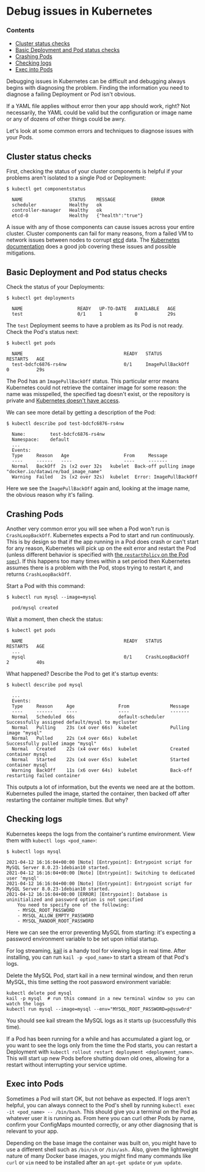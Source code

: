 # Debug issues in Kubernetes

<div class="docs-article-toc">
<h3>Contents</h3>

* [Cluster status checks](#cluster-status-checks)
* [Basic Deployment and Pod status checks](#basic-deployment-and-pod-status-checks)
* [Crashing Pods](#crashing-pods)
* [Checking logs](#checking-logs)
* [Exec into Pods](#exec-into-pods)

</div>

Debugging issues in Kubernetes can be difficult and debugging always begins with diagnosing the problem. Finding the information you need to diagnose a failing Deployment or Pod isn't obvious.

If a YAML file applies without error then your app should work, right?  Not necessarily, the YAML could be valid but the configuration or image name or any of dozens of other things could be awry.

Let's look at some common errors and techniques to diagnose issues with your Pods.

## Cluster status checks

First, checking the status of your cluster components is helpful if your problems aren't isolated to a single Pod or Deployment:

```
$ kubectl get componentstatus
  
  NAME                 STATUS    MESSAGE             ERROR
  scheduler            Healthy   ok
  controller-manager   Healthy   ok
  etcd-0               Healthy   {"health":"true"}
```

A issue with any of those components can cause issues across your entire cluster.  Cluster components can fail for many reasons, from a failed VM to network issues between nodes to corrupt [etcd](https://kubernetes.io/docs/tasks/administer-cluster/configure-upgrade-etcd/) data.  The [Kubernetes documentation](https://kubernetes.io/docs/tasks/debug/debug-cluster/#cluster-failure-modes) does a good job covering these issues and possible mitigations.

## Basic Deployment and Pod status checks

Check the status of your Deployments:

```
$ kubectl get deployments
  
  NAME                    READY   UP-TO-DATE   AVAILABLE   AGE
  test                    0/1     1            0           29s
```

The `test` Deployment seems to have a problem as its Pod is not ready.  Check the Pod's status next:

```
$ kubectl get pods
  
  NAME                                     READY   STATUS             RESTARTS   AGE
  test-bdcfc6876-rs4nw                     0/1     ImagePullBackOff   0          29s
```

The Pod has an `ImagePullBackOff` status.  This particular error means Kubernetes could not retrieve the container image for some reason: the name was misspelled, the specified tag doesn't exist, or the repository is private and [Kubernetes doesn't have access](https://kubernetes.io/docs/tasks/configure-pod-container/pull-image-private-registry/).

We can see more detail by getting a description of the Pod:

```
$ kubectl describe pod test-bdcfc6876-rs4nw
  
  Name:         test-bdcfc6876-rs4nw
  Namespace:    default
  ...
  Events:
  Type     Reason   Age                    From     Message
  ----     ------   ----                   ----     -------
  Normal   BackOff  2s (x2 over 32s   kubelet  Back-off pulling image "docker.io/datawire/bad_image_name"
  Warning  Failed   2s (x2 over 32s)  kubelet  Error: ImagePullBackOff
```

Here we see the `ImagePullBackOff` again and, looking at the image name, the obvious reason why it's failing.

## Crashing Pods

Another very common error you will see when a Pod won't run is `CrashLoopBackOff`.  Kubernetes expects a Pod to start and run continuously.  This is by design so that if the app running in a Pod does crash or can't start for any reason, Kubernetes will pick up on the exit error and restart the Pod (unless different behavior is specified with [the `restartPolicy` on the Pod `spec`](https://kubernetes.io/docs/concepts/workloads/pods/pod-lifecycle/#restart-policy)).  If this happens too many times within a set period then Kubernetes assumes there is a problem with the Pod, stops trying to restart it, and returns `CrashLoopBackOff`.

Start a Pod with this command:

```
$ kubectl run mysql --image=mysql
  
  pod/mysql created
```

Wait a moment, then check the status:

```
$ kubectl get pods
  
  NAME                                     READY   STATUS             RESTARTS   AGE
  ...
  mysql                                    0/1     CrashLoopBackOff   2          40s
```

What happened?  Describe the Pod to get it's startup events:  

```
$ kubectl describe pod mysql
  
  ...
  Events:
  Type     Reason     Age                From               Message
  ----     ------     ----               ----               -------
  Normal   Scheduled  66s                default-scheduler  Successfully assigned default/mysql to mycluster
  Normal   Pulling    23s (x4 over 66s)  kubelet            Pulling image "mysql"
  Normal   Pulled     22s (x4 over 66s)  kubelet            Successfully pulled image "mysql"
  Normal   Created    22s (x4 over 66s)  kubelet            Created container mysql
  Normal   Started    22s (x4 over 65s)  kubelet            Started container mysql
  Warning  BackOff    11s (x6 over 64s)  kubelet            Back-off restarting failed container
```

This outputs a lot of information, but the events we need are at the bottom.  Kubernetes pulled the image, started the container, then backed off after restarting the container multiple times.  But why?

## Checking logs

Kubernetes keeps the logs from the container's runtime environment.  View them with `kubectl logs <pod_name>`:

```
$ kubectl logs mysql

2021-04-12 16:16:04+00:00 [Note] [Entrypoint]: Entrypoint script for MySQL Server 8.0.23-1debian10 started.
2021-04-12 16:16:04+00:00 [Note] [Entrypoint]: Switching to dedicated user 'mysql'
2021-04-12 16:16:04+00:00 [Note] [Entrypoint]: Entrypoint script for MySQL Server 8.0.23-1debian10 started.
2021-04-12 16:16:04+00:00 [ERROR] [Entrypoint]: Database is uninitialized and password option is not specified
    You need to specify one of the following:
    - MYSQL_ROOT_PASSWORD
    - MYSQL_ALLOW_EMPTY_PASSWORD
    - MYSQL_RANDOM_ROOT_PASSWORD
```

Here we can see the error preventing MySQL from starting: it's expecting a password environment variable to be set upon initial startup.

For log streaming, [kail](https://github.com/boz/kail) is a handy tool for viewing logs in real time.  After installing, you can run `kail -p <pod_name>` to start a stream of that Pod's logs.

Delete the MySQL Pod, start kail in a new terminal window, and then rerun MySQL, this time setting the root password environment variable:

```
kubectl delete pod mysql
kail -p mysql  # run this command in a new terminal window so you can watch the logs
kubectl run mysql --image=mysql --env="MYSQL_ROOT_PASSWORD=p@ssw0rd"
```

You should see kail stream the MySQL logs as it starts up (successfully this time). 

If a Pod has been running for a while and has accumulated a giant log, or you want to see the logs only from the time the Pod starts, you can restart a Deployment with `kubectl rollout restart deployment <deployment_name>`.  This will start up new Pods before shutting down old ones, allowing for a restart without interrupting your service uptime.

## Exec into Pods

Sometimes a Pod will start OK, but not behave as expected.  If logs aren't helpful, you can always connect to the Pod's shell by running `kubectl exec -it <pod_name> -- /bin/bash`.  This should give you a terminal on the Pod as whatever user it is running as.  From here you can curl other Pods by name, confirm your ConfigMaps mounted correctly, or any other diagnosing that is relevant to your app.

Depending on the base image the container was built on, you might have to use a different shell such as `/bin/sh` or `/bin/ash.`  Also, given the lightweight nature of many Docker base images, you might find many commands like `curl` or `vim` need to be installed after an `apt-get update` or `yum update`.